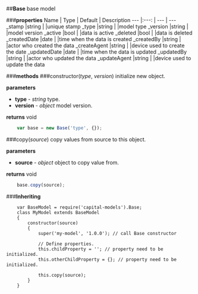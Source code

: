 ##**Base**
base model

###**properties**
Name 						| Type 			| Default 	    | Description
--- 						|:---:			| --- 			| ---
_stamp						|string			|				|unique stamp
_type 						|string			|				|model type
_version 					|string			|				|model version
_active 					|bool			|				|data is active 
_deleted 					|bool			|				|data is deleted
_createdDate 			    |date	  		|				|time when the data is created
_createdBy 				    |string			|				|actor who created the data
_createAgent 			    |string			|				|device used to create the date
_updatedDate 			    |date			|				|time when the data is updated
_updatedBy 				    |string			|				|actor who updated the data
_updateAgent 			    |string			|				|device used to update the data

###**methods**
###constructor(*type*, *version*)
initialize new object.

**parameters**

 - **type** - *string*
	type.
 - **version** - *object*
	model version.

		
**returns**
void
	
```javascript
	var base = new Base('type', {}); 
```	
###copy(*source*)
copy values from source to this object.

**parameters**

 - **source** - *object*
	object to copy value from.

		
**returns**
void
	
```javascript 
	base.copy(source);
```	


###**Inheriting**
```
	var BaseModel = require('capital-models').Base;
	class MyModel extends BaseModel
	{
		constructor(source)
		{
			super('my-model', '1.0.0'); // call Base constructor
			
			// Define properties.
			this.childProperty = ''; // property need to be initialized.
			this.otherChildProperty = {}; // property need to be initialized.
			
			this.copy(source);
		}
	}
```